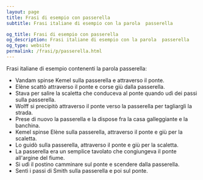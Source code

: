 ```yaml
---
layout: page
title: Frasi di esempio con passerella 
subtitle: Frasi italiane di esempio con la parola  passerella

og_title: Frasi di esempio con passerella 
og_description: Frasi italiane di esempio con la parola  passerella
og_type: website
permalink: /frasi/p/passerella.html
---
```


Frasi italiane di esempio contenenti la parola passerella:


- Vandam spinse Kemel sulla passerella e attraverso il ponte.
- Elène scattò attraverso il ponte e corse giù dalla passerella.
- Stava per salire la scaletta che conduceva al ponte quando udì dei passi sulla passerella.
- Wolff si precipitò attraverso il ponte verso la passerella per tagliargli la strada.
- Prese di nuovo la passerella e la dispose fra la casa galleggiante e la banchina.
- Kemel spinse Elène sulla passerella, attraverso il ponte e giù per la scaletta.
- Lo guidò sulla passerella, attraverso il ponte e giù per la scaletta.
- La passerella era un semplice tavolato che congiungeva il ponte all'argine del fiume.
- Si udì il postino camminare sul ponte e scendere dalla passerella.
- Sentì i passi di Smith sulla passerella e poi sul ponte.

